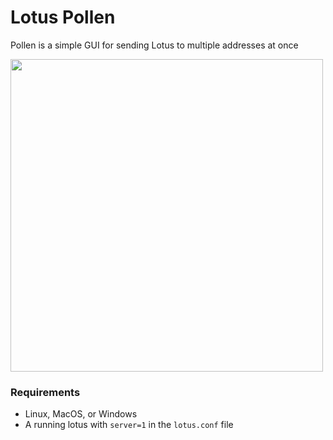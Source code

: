 # Lotus Pollen

Pollen is a simple GUI for sending Lotus to multiple addresses at once

<img src="https://user-images.githubusercontent.com/4146037/167271945-c7bb9cb2-f693-4a70-ab06-67b17c36bcef.png" height="500"/>


### Requirements

- Linux, MacOS, or Windows
- A running lotus with `server=1` in the `lotus.conf` file
